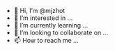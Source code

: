 - 👋 Hi, I’m @mjzhot
- 👀 I’m interested in ...
- 🌱 I’m currently learning ...
- 💞️ I’m looking to collaborate on ...
- 📫 How to reach me ...

<!---
mjzhot/mjzhot is a ✨ special ✨ repository because its `README.md` (this file) appears on your GitHub profile.
You can click the Preview link to take a look at your changes.
--->
